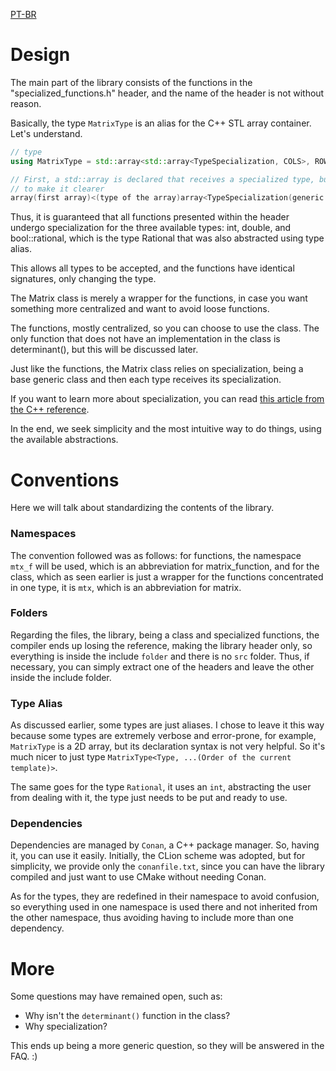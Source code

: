 [PT-BR](docs/translations/arch.md)

# Design

The main part of the library consists of the functions in the "specialized_functions.h" header, and the name of the header is not without reason.

Basically, the type `MatrixType` is an alias for the C++ STL array container. Let's understand.

```c++
// type
using MatrixType = std::array<std::array<TypeSpecialization, COLS>, ROWS>;

// First, a std::array is declared that receives a specialized type, but we can simplify by removing the namespaces
// to make it clearer
array(first array)<(type of the array)array<TypeSpecialization(generic type), (size of the array type)COLS>, (Size of the first array)Rows>;
```

Thus, it is guaranteed that all functions presented within the header undergo specialization for the three available types: int, double, and bool::rational<int>, which is the type Rational that was also abstracted using type alias.

This allows all types to be accepted, and the functions have identical signatures, only changing the type.

The Matrix class is merely a wrapper for the functions, in case you want something more centralized and want to avoid loose functions.

The functions, mostly centralized, so you can choose to use the class. The only function that does not have an implementation in the class is determinant(), but this will be discussed later.

Just like the functions, the Matrix class relies on specialization, being a base generic class and then each type receives its specialization.

If you want to learn more about specialization, you can read [this article from the C++ reference](https://en.cppreference.com/w/cpp/language/template_specialization).

In the end, we seek simplicity and the most intuitive way to do things, using the available abstractions.

# Conventions

Here we will talk about standardizing the contents of the library.

### Namespaces

The convention followed was as follows: for functions, the namespace `mtx_f` will be used, which is an abbreviation for matrix_function, 
and for the class, which as seen earlier is just a wrapper for the functions concentrated in one type, it is `mtx`, which is an abbreviation for matrix.

### Folders

Regarding the files, the library, being a class and specialized functions, the compiler ends up losing the reference, making 
the library header only, so everything is inside the include `folder` and there is no `src` folder. Thus, if necessary, 
you can simply extract one of the headers and leave the other inside the include folder.

### Type Alias

As discussed earlier, some types are just aliases. I chose to leave it this way because some types are extremely verbose 
and error-prone, for example, `MatrixType` is a 2D array, but its declaration syntax is not very helpful. So it's much nicer 
to just type `MatrixType<Type, ...(Order of the current template)>`.

The same goes for the type `Rational`, it uses an `int`, abstracting the user from dealing with it, the type just needs to be put and ready to use.


### Dependencies

Dependencies are managed by `Conan`, a C++ package manager. So, having it, you can use it easily. Initially, the CLion scheme was adopted, 
but for simplicity, we provide only the `conanfile.txt`, since you can have the library compiled and just want to use CMake without needing Conan.

As for the types, they are redefined in their namespace to avoid confusion, so everything used in one namespace is used there 
and not inherited from the other namespace, thus avoiding having to include more than one dependency.

# More

Some questions may have remained open, such as:

- Why isn't the `determinant()` function in the class?
- Why specialization?

This ends up being a more generic question, so they will be answered in the FAQ. :)